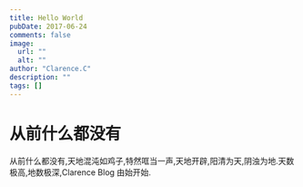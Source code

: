 ```yaml
---
title: Hello World
pubDate: 2017-06-24
comments: false
image:
  url: ""
  alt: ""
author: "Clarence.C"
description: ""
tags: []
---
```


# 从前什么都没有

从前什么都没有,天地混沌如鸡子,特然哐当一声,天地开辟,阳清为天,阴浊为地.天数极高,地数极深,Clarence Blog 由始开始.
